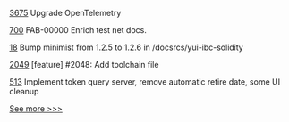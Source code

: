 
[3675](https://github.com/hyperledger/besu/pull/3675) Upgrade OpenTelemetry

[700](https://github.com/hyperledger/fabric-samples/pull/700) FAB-00000 Enrich test net docs.

[18](https://github.com/hyperledger-labs/yui-docs/pull/18) Bump minimist from 1.2.5 to 1.2.6 in /docsrcs/yui-ibc-solidity

[2049](https://github.com/hyperledger/iroha/pull/2049) [feature] #2048: Add toolchain file

[513](https://github.com/hyperledger-labs/blockchain-carbon-accounting/pull/513) Implement token query server, remove automatic retire date, some UI cleanup


[See more >>>](https://start-here.hyperledger.org/pull-requests)
